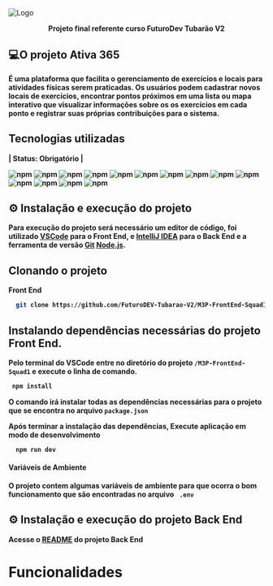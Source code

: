 <img src="src\assets\images\logo.png" alt="Logo"/>


<p align="center"> <strong> Projeto final referente curso FuturoDev Tubarão V2 </p>

## 💻O projeto **Ativa 365**

É uma plataforma que facilita o gerenciamento de exercícios e locais para atividades físicas serem praticadas. Os usuários
podem cadastrar novos locais de exercícios, encontrar pontos próximos em uma  lista ou mapa interativo que visualizar informações 
sobre os os exercícios em cada ponto e registrar suas próprias contribuições para o sistema.

## Tecnologias utilizadas 
|    Status: Obrigatório  |

![npm](https://img.shields.io/npm/v/react?color=black&label=React&logo=react)
![npm](https://img.shields.io/npm/v/react-leaflet?color=black&label=react-leaflet&logo=react)
![npm](https://img.shields.io/npm/v/react-hook-form?color=black&label=react-hook-form&logo=react)
![npm](https://img.shields.io/npm/v/react-router-dom?color=black&label=react-router-dom&logo=react)
![npm](https://img.shields.io/npm/v/typescript?color=black&label=Typescript&logo=typescript&logoColor=blue)
![npm](https://img.shields.io/npm/v/react-dom?color=black&label=react-dom&logo=insomnia&logoColor=purple)
![npm](https://img.shields.io/npm/v/@emotion/react?color=black&label=@emotion/react&logo=sqlite&logoColor=Blue)
![npm](https://img.shields.io/npm/v/@emotion/styled?color=black&label=@emotion/styled&logo=sqlite&logoColor=Blue)
![npm](https://img.shields.io/npm/v/@hookform/resolvers?color=black&label=@hookform/resolvers&logo=sqlite&logoColor=Blue)
![npm](https://img.shields.io/npm/v/@mui/icons-material?color=black&label=@mui/icons-material&logo=sqlite&logoColor=Blue)
![npm](https://img.shields.io/npm/v/json-server?color=black&label=json-server&logo=sqlite&logoColor=Blue)
![npm](https://img.shields.io/npm/v/lucide-react?color=black&label=lucide-react&logo=sqlite&logoColor=Blue)
![npm](https://img.shields.io/npm/v/styled-components?color=black&label=styled-components&logo=sqlite&logoColor=Blue)
![npm](https://img.shields.io/npm/v/zod?color=black&label=zod&logo=sqlite&logoColor=Blue)

## ⚙ Instalação e execução do projeto
 
Para execução do projeto será necessário um editor de código, 
foi utilizado [VSCode](https://code.visualstudio.com/) para o Front End,
e [IntelliJ IDEA](https://www.jetbrains.com/idea/download/?section=windows) para o Back End 
e a ferramenta de versão [Git](https://git-scm.com)
[Node.js](https://nodejs.org/en). 

### 

## Clonando o projeto

Front End
```bash
  git clone https://github.com/FuturoDEV-Tubarao-V2/M3P-FrontEnd-Squad1.git
```

### 

## Instalando dependências necessárias do projeto Front End.

Pelo terminal do VSCode entre no diretório do projeto `/M3P-FrontEnd-Squad1`
e execute o linha de comando.

```bash
 npm install
```
O comando irá  instalar todas as dependências 
necessárias para o projeto que se encontra no arquivo `package.json`

Após terminar a instalação das dependências, Execute aplicação em modo de desenvolvimento

```
  npm run dev
```

#### Variáveis de Ambiente

O projeto contem algumas variáveis de ambiente para que ocorra o bom funcionamento que são encontradas no arquivo ` .env`

## ⚙ Instalação e execução do projeto Back End

Acesse o [README](https://github.com/FuturoDEV-Tubarao-V2/M3P-BackEnd-Squad1/blob/develop/README.md) do projeto Back End


# Funcionalidades
